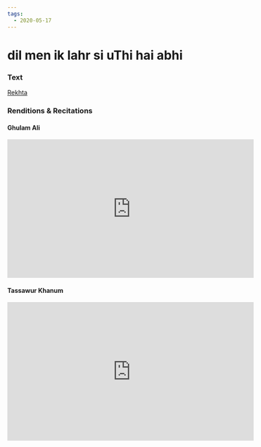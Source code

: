 ```yaml
---
tags:
  - 2020-05-17
---
```

# dil men ik lahr si uThi hai abhi 

### Text
[Rekhta](https://www.rekhta.org/ghazals/dil-men-ik-lahr-sii-uthii-hai-abhii-nasir-kazmi-ghazals?lang=ur)

### Renditions & Recitations

#### Ghulam Ali

<iframe width="560" height="315" src="https://www.youtube.com/embed/VoAlBP16mG8" title="YouTube video player" frameborder="0" allow="accelerometer; autoplay; clipboard-write; encrypted-media; gyroscope; picture-in-picture" allowfullscreen></iframe>

#### Tassawur Khanum

<iframe width="560" height="315" src="https://www.youtube.com/embed/J3Cq1KS53Iw" title="YouTube video player" frameborder="0" allow="accelerometer; autoplay; clipboard-write; encrypted-media; gyroscope; picture-in-picture" allowfullscreen></iframe>

